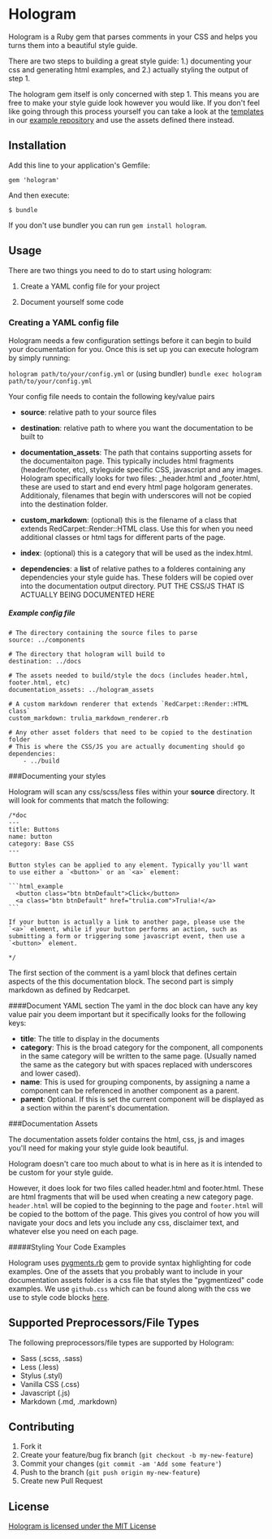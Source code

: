 # Hologram

Hologram is a Ruby gem that parses comments in your CSS and helps you turns them into a beautiful style guide.

There are two steps to building a great style guide: 1.) documenting your css and generating html examples, and 2.) actually styling the output of step 1.

The hologram gem itself is only concerned with step 1. This means you are free to make your style guide look however you would like. If you don't feel like going through this process yourself you can take a look at the [templates](https://github.com/trulia/hologram-example/tree/master/templates) in our [example repository](https://github.com/trulia/hologram-example) and use the assets defined there instead.

## Installation

Add this line to your application's Gemfile:

    gem 'hologram'

And then execute:

    $ bundle

If you don't use bundler you can run `gem install hologram`.

## Usage

There are two things you need to do to start using hologram:

1. Create a YAML config file for your project

2. Document yourself some code

### Creating a YAML config file

Hologram needs a few configuration settings before it can begin to build
your documentation for you. Once this is set up you can execute hologram by
simply running:

`hologram path/to/your/config.yml` or (using bundler) `bundle exec hologram path/to/your/config.yml`

Your config file needs to contain the following key/value pairs

* **source**: relative path to your source files

* **destination**: relative path to where you want the documentation to be
  built to

* **documentation_assets**: The path that contains supporting assets for
  the documentaiton page. This typically includes html fragments (header/footer, etc),
  styleguide specific CSS, javascript and any images. Hologram
  specifically looks for two files: _header.html and _footer.html, these
  are used to start and end every html page holgoram generates.
  Additionaly, filenames that begin with underscores will not be copied
  into the destination folder.

* **custom_markdown**: (optional) this is the filename of a class that extends
  RedCarpet::Render::HTML class. Use this for when you need
  additional classes or html tags for different parts of the page.

* **index**: (optional) this is a category that will be used as the
  index.html.

* **dependencies**: a **list** of relative pathes to a folderes containing any dependencies your style guide has.
These folders will be copied over into the documentation output directory.
PUT THE CSS/JS THAT IS ACTUALLY BEING DOCUMENTED HERE

##### Example config file

    # The directory containing the source files to parse
    source: ../components

    # The directory that hologram will build to
    destination: ../docs

    # The assets needed to build/style the docs (includes header.html, footer.html, etc)
    documentation_assets: ../hologram_assets

    # A custom markdown renderer that extends `RedCarpet::Render::HTML class`
    custom_markdown: trulia_markdown_renderer.rb

    # Any other asset folders that need to be copied to the destination folder
    # This is where the CSS/JS you are actually documenting should go
    dependencies:
        - ../build



###Documenting your styles

Hologram will scan any css/scss/less files within your **source** directory.
It will look for comments that match the following:

    /*doc
    ---
    title: Buttons
    name: button
    category: Base CSS
    ---

    Button styles can be applied to any element. Typically you'll want
    to use either a `<button>` or an `<a>` element:

    ```html_example
      <button class="btn btnDefault">Click</button>
      <a class="btn btnDefault" href="trulia.com">Trulia!</a>
    ```

    If your button is actually a link to another page, please use the
    `<a>` element, while if your button performs an action, such as
    submitting a form or triggering some javascript event, then use a
    `<button>` element.

    */

The first section of the comment is a yaml block that defines certain
aspects of the this documentation block. The second part is simply
markdown as defined by Redcarpet.

####Document YAML section
The yaml in the doc block can have any key value pair you deem important
but it specifically looks for the following keys:

* **title**: The title to display in the documents
* **category**: This is the broad category for the component, all
  components in the same category will be written to the same page.
  (Usually named the same as the category but with spaces replaced with
  underscores and lower cased).
* **name**: This is used for grouping components, by assigning
  a name a component can be referenced in another component as a parent.
* **parent**: Optional. If this is set the current component will be
  displayed as a section within the parent's documentation.


###Documentation Assets

The documentation assets folder contains the html, css, js and images
you'll need for making your style guide look beautiful.

Hologram doesn't care too much about to what is in here as it is intended
to be custom for your style guide.

However, it does look for two files called header.html and footer.html.
These are html fragments that will be used when creating a new category page.
`header.html` will be copied to the beginning to the page and `footer.html`
will be copied to the bottom of the page. This gives you control of how you
will navigate your docs and lets you include any css, disclaimer text, and
whatever else you need on each page.

#####Styling Your Code Examples

Hologram uses [pygments.rb](https://github.com/tmm1/pygments.rb) gem to provide
syntax highlighting for code examples. One of the assets that you probably want
to include in your documentation assets folder is a css file that styles the
"pygmentized" code examples. We use `github.css` which can be found along with the
css we use to style code blocks [here](https://github.com/trulia/hologram-example/tree/gh-pages/hologram_assets/doc_assets/css).

## Supported Preprocessors/File Types

The following preprocessors/file types are supported by Hologram:
- Sass (.scss, .sass)
- Less (.less)
- Stylus (.styl)
- Vanilla CSS (.css)
- Javascript (.js)
- Markdown (.md, .markdown)

## Contributing

1. Fork it
2. Create your feature/bug fix branch (`git checkout -b my-new-feature`)
3. Commit your changes (`git commit -am 'Add some feature'`)
4. Push to the branch (`git push origin my-new-feature`)
5. Create new Pull Request


## License
[Hologram is licensed under the MIT License](https://github.com/trulia/hologram/blob/master/LICENSE.txt)


